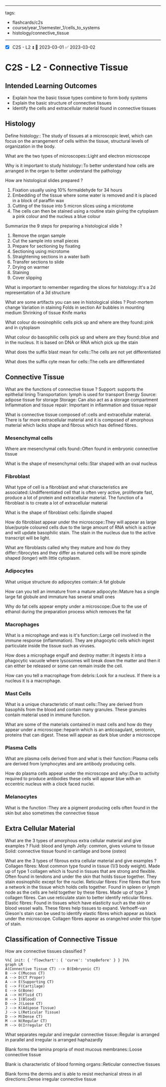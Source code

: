 
---
tags:
- flashcards/c2s
- course/year_1/semester_1/cells_to_systems
- histology/connective_tissue
---

- [x] C2S - L2 ⏫ 📅 2023-03-01 ✅ 2023-03-02

# C2S - L2 - Connective Tissue
## Intended Learning Outcomes
* Explain how the basic tissue types combine to form body systems 
* Explain the basic structure of connective tissues 
* Identify the cells and extracellular material found in connective tissues

## Histology

Define histology:: The study of tissues at a microscopic level, which can focus on the arrangement of cells within the tissue, structural levels of organization in the body.


What are the two types of microscopes::Light and electron microscope

Why is it important to study histology::To better understand how cells are arranged in the organ to better understand the pathology

How are histological slides prepared
?
1. Fixation usually using 10% formaldehyde for 34 hours
2. Embedding of the tissue where some water is removed and it is placed in a block of paraffin wax
3. Cutting of the tissue into 5 micron slices using a microtome
4. The cells can then be stained using a routine stain giving the cytoplasm a pink colour and the nucleus a blue colour

Summarize the 9 steps for preparing a histological slide
?
1. Remove the organ sample
2. Cut the sample into small pieces
3. Prepare for sectioning by fixating
4. Sectioning using microtome
5. Straightening sections in a water bath
6. Transfer sections to slide
7. Drying on warmer
8. Staining
9. Cover slipping

What is important to remember regarding the slices for histology::It's a 2d representation of a 3d structure

What are some artifacts you can see in histological slides
?
Post-mortem change
Variation in staining
Folds in section
Air bubbles in mounting medium
Shrinking of tissue
Knife marks

What colour do eosinophilic cells pick up and where are they found::pink and in cytoplasm

What colour do basophilic cells pick up and where are they found::blue and in the nucleus. It is based on DNA or RNA which pick up the stain

What does the suffix blast mean for cells::The cells are not yet differentiated

What does the suffix cyte mean for cells::The cells are differentiated

## Connective Tissue

What are the functions of connective tissue
?
Support: supports the epithelial lining
Transportation: lymph is used for transport
Energy Source: adipose tissue for storage
Storage: Can also act as a storage compartment
Inflammation and tissue repair: Important in inflammation and tissue repair

What is connective tissue composed of::cells and extracellular material. There is far more extracellular material and it is composed of amorphous material which lacks shape and fibrous  which has defined fibres.

### Mesenchymal cells

Where are mesenchymal cells found::Often found in embryonic connective tissue

What is the shape of mesenchymal cells::Star shaped with an oval nucleus

### Fibroblast

What type of cell is a fibroblast and what characteristics are associated::Undifferentiated cell that is often very active, proliferate fast, produce a lot of protein and extracellular material. The function of a fibroblast is to create a lot of extracellular material

What is the shape of fibroblast cells::Spindle shaped

How do fibroblast appear under the microscope::They will appear as large blue/purple coloured cells due to the large amount of RNA which is active and will update basophilic stain. The stain in the nucleus due to the active transcript will be light.

What are fibroblasts called why they mature and how do they differ::fibrocytes and they differ as matured cells will be more spindle shaped (longer) with little cytoplasm.

### Adipocytes

What unique structure do adipocytes contain::A fat globule

How can you tell an immature from a mature adipocyte::Mature has a single large fat globule and immature has several small ones

Why do fat cells appear empty under a microscope::Due to the use of ethanol  during the preparation process which removes the fat

### Macrophages

What is a microphage and was is it's function::Large cell involved in the immune response (inflammation). They are phagocytic cells which ingest particulate inside the tissue such as viruses.

How does a microphage engulf and destroy matter::It ingests it into a phagocytic vacuole where lysosomes will break down the matter and then it can either be released or some can remain inside the cell.

How can you tell a macrophage from debris::Look for a nucleus. If there is a nucleus it is a macrophage.

### Mast Cells

What is a unique characteristic of mast cells::They are derived from basophils from the blood and contain many granules. These granules contain material used in immune function.

What are some of the materials contained in mast cells and how do they appear under a microscope::heparin which is an anticoagulant, serotonin, proteins that can digest. These will appear as dark blue under a microscope

### Plasma Cells

What are plasma cells derived from and what is their function::Plasma cells are derived from lymphocytes and are antibody producing cells.

How do plasma cells appear under the microscope and why::Due to activity required to produce antibodies these cells will appear blue with an eccentric nucleus with a clock faced nuclei.

### Melanocytes

What is the function :They are a pigment producing cells often found in the skin but also sometimes the connective tissue

## Extra Cellular Material

What are the 3 types of amorphous extra cellular material and give examples
?
Fluid: blood and lymph
Jelly: common, gives volume to tissue
Solid: connective tissue found in cartilage and bone (osteo)

What are the 3 types of fibrous extra cellular material and give examples
?
Collagen fibres: Most common type found in tissue (1/3 body weight). Made up of type 1 collagen which is found in tissues that are strong and flexible. Often found in tendons and under the skin that holds tissue together. They stain eosinophilic except for the nuclei.
Reticular fibres: Fine fibres that form a network in the tissue which holds cells together. Found in spleen or lymph node as the cells are held together by these fibres. Made up of type 3 collagen fibres. Can use reticulate stain to better identify reticular fibres.
Elastic fibres: Found in tissues which have elasticity such as the skin or blood vessel walls. These fibres help tissues to expand. Verhoeff-van Gieson's stain can be used to identify elastic fibres which appear as black under the microscope. Collagen fibres appear as orange/red under this type of stain.

## Classification of Connective Tissue

How are connective tissues classified
?
```mermaid
%%{ init: { 'flowchart': { 'curve': 'stepBefore' } } }%%
graph LR
A(Connective Tissue CT) --> B(Embryonic CT)
B --> C(Mucous CT)
A --> D(CT Proper)
A --> E(Supporting CT)
E --> F(Cartilage)
E --> G(Bone)
A --> H(Fluid CT)
H --> I(Blood)
D --> J(Loose CT)
J --> K(Adipose Tissue)
J --> L(Reticular Tissue)
D --> M(Dense CT)
M --> N(Regular CT)
M --> O(Irregular CT)
```

What separates regular and irregular connective tissue::Regular is arranged in parallel and irregular is arranged haphazardly

Blank forms the lamina propria of most mucous membranes::Loose connective tissue 

Blank is characteristic of blood forming organs::Reticular connective tissues

Blank forms the dermis and is able to resist mechanical stress in all directions::Dense irregular connective tissue 

